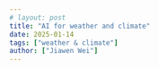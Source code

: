 ```yaml
---
# layout: post
title: "AI for weather and climate"
date: 2025-01-14
tags: ["weather & climate"]
author: ["Jiawen Wei"]
---
```

